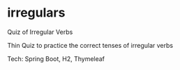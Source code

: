 # irregulars
Quiz of Irregular Verbs

Thin Quiz to practice the correct tenses of irregular verbs

Tech: Spring Boot, H2, Thymeleaf
